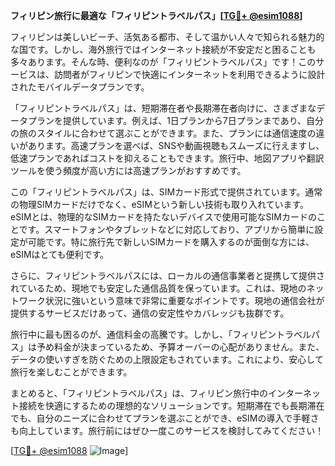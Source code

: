 **フィリピン旅行に最適な「フィリピントラベルパス」[[TG💪+ @esim1088](https://t.me/s/esim1088)]**

フィリピンは美しいビーチ、活気ある都市、そして温かい人々で知られる魅力的な国です。しかし、海外旅行ではインターネット接続が不安定だと困ることも多々あります。そんな時、便利なのが「フィリピントラベルパス」です！このサービスは、訪問者がフィリピンで快適にインターネットを利用できるように設計されたモバイルデータプランです。

「フィリピントラベルパス」は、短期滞在者や長期滞在者向けに、さまざまなデータプランを提供しています。例えば、1日プランから7日プランまであり、自分の旅のスタイルに合わせて選ぶことができます。また、プランには通信速度の違いがあります。高速プランを選べば、SNSや動画視聴もスムーズに行えますし、低速プランであればコストを抑えることもできます。旅行中、地図アプリや翻訳ツールを使う頻度が高い方には高速プランがおすすめです。

この「フィリピントラベルパス」は、SIMカード形式で提供されています。通常の物理SIMカードだけでなく、eSIMという新しい技術も取り入れています。eSIMとは、物理的なSIMカードを持たないデバイスで使用可能なSIMカードのことです。スマートフォンやタブレットなどに対応しており、アプリから簡単に設定が可能です。特に旅行先で新しいSIMカードを購入するのが面倒な方には、eSIMはとても便利です。

さらに、フィリピントラベルパスには、ローカルの通信事業者と提携して提供されているため、現地でも安定した通信品質を保っています。これは、現地のネットワーク状況に強いという意味で非常に重要なポイントです。現地の通信会社が提供するサービスだけあって、通信の安定性やカバレッジも抜群です。

旅行中に最も困るのが、通信料金の高騰です。しかし、「フィリピントラベルパス」は予め料金が決まっているため、予算オーバーの心配がありません。また、データの使いすぎを防ぐための上限設定もされています。これにより、安心して旅行を楽しむことができます。

まとめると、「フィリピントラベルパス」は、フィリピン旅行中のインターネット接続を快適にするための理想的なソリューションです。短期滞在でも長期滞在でも、自分のニーズに合わせてプランを選ぶことができ、eSIMの導入で手軽さも向上しています。旅行前にはぜひ一度このサービスを検討してみてください！

[[TG💪+ @esim1088](https://t.me/s/esim1088) ![Image](https://i.postimg.cc/Y0z9fWf4/image.png)]